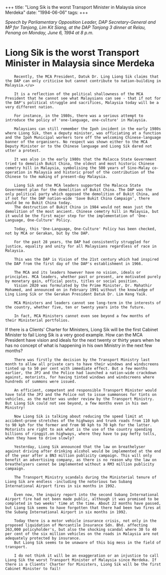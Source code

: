 +++ 
title: "Liong Sik is the worst Transport Minister in Malaysia since Merdeka"
date: "1994-06-06"
tags:
+++

_Speech by Parliamentary Opposition Leader, DAP Secretary-General and MP for Tanjong, Lim Kit Siang, at the DAP Tanjong 3 dinner at Relau, Penang on Monday, June 6, 1994 at 8 p.m._

# Liong Sik is the worst Transport Minister in Malaysia since Merdeka

		Recently, the MCA President, Datuk Dr. Ling Liong Sik claims that the DAP can only criticise but cannot contribute to nation-building in Malaysia.</u>

		It is a reflection of the political shallowness of the MCA President that he cannot see what Malaysians can see - that if not for the DAP's political struggle and sacrifices, Malaysia today will be a very different nation.

		For instance, in the 1980s, there was a serious attempt to introduce the policy of 'one-language, one-culture' in Malaysia.

		Malaysians can still remember the Ipoh incident in the early 1980s where Liong Sik, then a deputy minister, was officiating at a function and the Ipoh Municipal workers tore off the welcoming Chinese-language banner of the organisers. No respect was shown either to the MCA Deputy Minister or to the Chinese language and Liong Sik dared not utter a protest.

		It was also in the early 1980s that the Malacca State Government tried to demolish Bukit China, the oldest and most historic Chinese cemetry hill in Malaysia, symbolising the 500 years of Sino-Malay co-operation in Malaysia and historic proof of the contribution of the Chinese to the making of present-day Malaysia.

		Liong Sik and the MCA leaders supported the Malacca State Government plan for the demolition of Bukit China. The DAP was the only political party which opposed the demolition of Bukit China, and if not for the DAP nation-wide 'Save Bukit China Campaign’, there would be no Bukit China today.
		The destruction of Bukit China in 1984 would not mean just the demolition of the most ancient. Chinese cemetry hill in Malaysia, but it would be the first major step for the implementation of 'One-Language, One-Culture' Policy.

		Today, this 'One-Language, One-Culture' Policy has been checked, not by MCA or Gerakan, but by the DAP.

		For the past 28 years, the DAP had consistently struggled for justice, equality and unity for all Malaysians regardless of race in Malaysia.

		This was the DAP is Vision of the 21st century which had inspired the DAP from the first day of the DAP's establishment in 1966.

		The MCA and its leaders however have no vision, ideals or principles. MCA leaders, whether past or present, are motivated purely by monetary gain, official posts, titles or social position.
		Vision 2020 was formulated by the Prime Minister, Dr. Mahathir Mohamed, and announced on in February 1991 without the knowledge of Ling Liong Sik or the Gerakan President Datuk Dr. Lim Keng Yaik.

		MCA Ministers and leaders cannot see long-term in the interests of the country, whether five, ten or twenty years into the future.

		In fact, MCA Ministers cannot even see beyond a few months of their Ministerial portfolios.

If there is a Clients' Charter for Ministers, Liong Sik will be the first Cabinet Minister to fail
		Liong  Sik  is a very good example. How can the MCA President have vision and ideals for the next twenty or thirty years when he has no concept of what is happening in his own Ministry in the next few months?

		There was firstly the decision by the Transport Ministry last month to allow all private cars to have their windows and windscreens tinted up to 50 per cent with immediate effect. But a few months earlier, the JPJ and the Police had launched a nation-wide crackdown against, motorists, for having tinted windows and windscreens where hundreds of summons were issued.

		An efficient, competent and responsible Transport Minister would have told the JPJ and the Police not to issue summonses for tints on vehicles, as the matter was under review by the Transport Ministry. But Liong Sik could not see beyond, a few months even in his own Ministry!

		Now Liong Sik is talking about reducing the speed limit at accident-prone stretches of the highways and trunk roads from 110 kph to 90 kph for the former and from 90 kph to 70 kph for the latter. Motorists are right to ask what is the use of the country spending billions of ringgit.on highways, where they have to pay hefty tolls, when they have to drive slowly?

		Yesterday, Liong Sik announced that the law on breathelyser against driving after drinking alcohol would be implemented at the end of the year after a BN3 million publicity campaign. This will only benefit an advertising company, as there is no reason why the law on breathelysers cannot be implemented without a RM3 million publicity campaign.

		The Transport Ministry scandals during the Ministerial tenure of Liong Sik are endless -including the notorious two Subang International Airport fires in six months in 1992.

		Even now, the inquiry report into the second Subang International Airport fire had not been made public, although it was promised to be completed in two weeks' time at the time. About 22 months have passed, but Liong Sik seems to have forgotten that there had been two fires at the Subang International Airport in six months in 1992.

		Today there is a motor vehicle insurance crisis, not only in the proposed liquidation of Mercantile Insurance Sdn. Bhd. affecting 263,000 policyholder's, but also the shocking scandal where 30 to 40 per cent of the six million vehicles on the roads in Malaysia are not adequately protected by insurance.
		But Liong Sik seems to be unaware of this big mess in the field of transport.

		I do not think it will be an exaggeration or an injustice to call Liong Sik the worst Transport Minister of Malaysia since Merdeka. If there is a Clients' Charter for Ministers, Liong Sik will be the first Cabinet Minister to fail!
 
